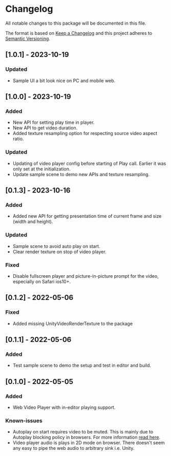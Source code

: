 # Changelog
All notable changes to this package will be documented in this file.

The format is based on [Keep a Changelog](http://keepachangelog.com/en/1.0.0/)
and this project adheres to [Semantic Versioning](http://semver.org/spec/v2.0.0.html).


## [1.0.1] - 2023-10-19
### Updated
- Sample UI a bit look nice on PC and mobile web.

## [1.0.0] - 2023-10-19
### Added
- New API for setting play time in player.
- New API to get video duration.
- Added texture resampling option for respecting source video aspect ratio.

### Updated
- Updating of video player config before starting of Play call. Earlier it was only set at the initialization.
- Update sample scene to demo new APIs and texture resampling.


## [0.1.3] - 2023-10-16
### Added
- Added new API for getting presentation time of current frame and size (width and height).

### Updated
- Sample scene to avoid auto play on start.
- Clear render texture on stop of video player.

### Fixed
- Disable fullscreen player and picture-in-picture prompt for the video, especially on Safari ios10+.


## [0.1.2] - 2022-05-06
### Fixed
- Added missing UnityVideoRenderTexture to the package

## [0.1.1] - 2022-05-06
### Added
- Test sample scene to demo the setup and test in editor and build.

## [0.1.0] - 2022-05-05
### Added
- Web Video Player with in-editor playing support.

### Known-issues
- Autoplay on start requires video to be muted. This is mainly due to Autoplay blocking policy in browsers. For more information [read here](https://docs.unity3d.com/Manual/webgl-audio.html).
- Video player audio is plays in 2D mode on browser. There doesn't seem any easy to pipe the web audio to arbitrary sink i.e. Unity.